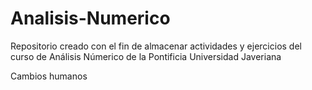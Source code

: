 # Analisis-Numerico
Repositorio creado con el fin de almacenar actividades y ejercicios del curso de Análisis Númerico de la Pontificia Universidad Javeriana

Cambios humanos

